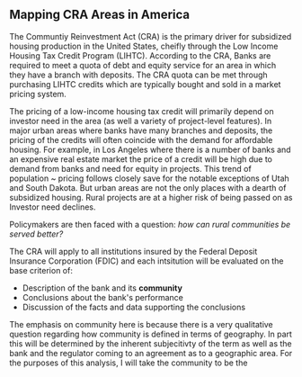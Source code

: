 ## Mapping CRA Areas in America
The Communtiy Reinvestment Act (CRA) is the primary driver for subsidized housing production in the United States, cheifly through the Low Income Housing Tax Credit Program (LIHTC). According to the CRA, Banks are required to meet a quota of debt and equity service for an area in which they have a branch with deposits. The CRA quota can be met through purchasing LIHTC credits which are typically bought and sold in a market pricing system.

The pricing of a low-income housing tax credit will primarily depend on investor need in the area (as well a variety of project-level features). In major urban areas where banks have many branches and deposits, the pricing of the credits will often coincide with the demand for affordable housing. For example, in Los Angeles where there is a number of banks and an expensive real estate market the price of a credit will be high due to demand from banks and need for equity in projects. This trend of population ~ pricing follows closely save for the notable exceptions of Utah and South Dakota. But urban areas are not the only places with a dearth of subsidized housing. Rural projects are at a higher risk of being passed on as Investor need declines. 

Policymakers are then faced with a question: *how can rural communities be served better?*

The CRA will apply to all institutions insured by the Federal Deposit Insurance Corporation (FDIC) and each intsitution will be evaluated on the base criterion of:
* Description of the bank and its **community**
* Conclusions about the bank's performance
* Discussion of the facts and data supporting the conclusions

The emphasis on community here is because there is a very qualitative question regarding how community is defined in terms of geography. In part this will be determined by the inherent subjecitivty of the term as well as the bank and the regulator coming to an agreement as to a geographic area. For the purposes of this analysis, I will take the community to be the 
